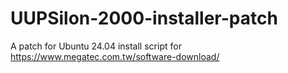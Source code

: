 # UUPSilon-2000-installer-patch
A patch for Ubuntu 24.04 install script for https://www.megatec.com.tw/software-download/
